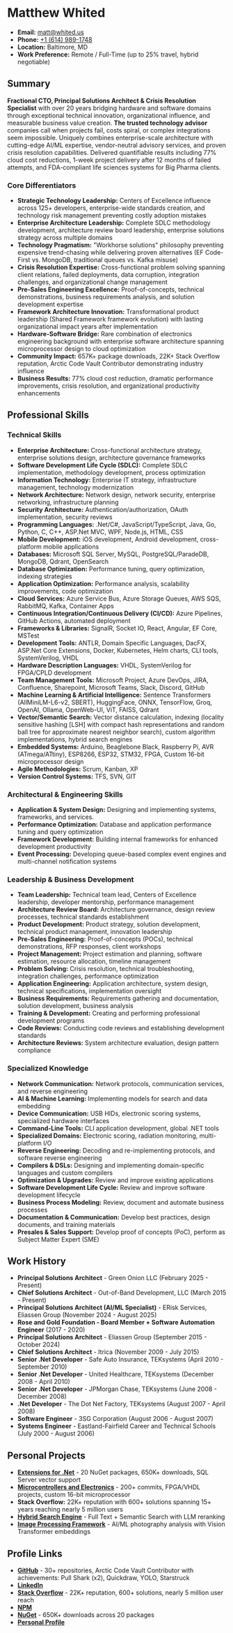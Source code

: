 # Matthew Whited

- **Email:** [matt@whited.us](mailto:matt@whited.us)
- **Phone:** [+1 (614) 989-1748](tel:+16149891748)
- **Location:** Baltimore, MD
- **Work Preference:** Remote / Full-Time (up to 25% travel, hybrid negotiable)

## Summary

**Fractional CTO, Principal Solutions Architect & Crisis Resolution Specialist** with over 20 years bridging hardware and software domains through exceptional technical innovation, organizational influence, and measurable business value creation. **The trusted technology advisor** companies call when projects fail, costs spiral, or complex integrations seem impossible. Uniquely combines enterprise-scale architecture with cutting-edge AI/ML expertise, vendor-neutral advisory services, and proven crisis resolution capabilities. Delivered quantifiable results including 77% cloud cost reductions, 1-week project delivery after 12 months of failed attempts, and FDA-compliant life sciences systems for Big Pharma clients.

### Core Differentiators
- **Strategic Technology Leadership:** Centers of Excellence influence across 125+ developers, enterprise-wide standards creation, and technology risk management preventing costly adoption mistakes
- **Enterprise Architecture Leadership:** Complete SDLC methodology development, architecture review board leadership, enterprise solutions strategy across multiple domains
- **Technology Pragmatism:** "Workhorse solutions" philosophy preventing expensive trend-chasing while delivering proven alternatives (EF Code-First vs. MongoDB, traditional queues vs. Kafka misuse)
- **Crisis Resolution Expertise:** Cross-functional problem solving spanning client relations, failed deployments, data corruption, integration challenges, and organizational change management
- **Pre-Sales Engineering Excellence:** Proof-of-concepts, technical demonstrations, business requirements analysis, and solution development expertise
- **Framework Architecture Innovation:** Transformational product leadership (Shared Framework framework evolution) with lasting organizational impact years after implementation
- **Hardware-Software Bridge:** Rare combination of electronics engineering background with enterprise software architecture spanning microprocessor design to cloud optimization
- **Community Impact:** 657K+ package downloads, 22K+ Stack Overflow reputation, Arctic Code Vault Contributor demonstrating industry influence
- **Business Results:** 77% cloud cost reduction, dramatic performance improvements, crisis resolution, and organizational productivity enhancements

## Professional Skills

### Technical Skills

- **Enterprise Architecture:** Cross-functional architecture strategy, enterprise solutions design, architecture governance frameworks
- **Software Development Life Cycle (SDLC):** Complete SDLC implementation, methodology development, process optimization
- **Information Technology:** Enterprise IT strategy, infrastructure management, technology modernization
- **Network Architecture:** Network design, network security, enterprise networking, infrastructure planning
- **Security Architecture:** Authentication/authorization, OAuth implementation, security reviews
- **Programming Languages:** .Net/C#, JavaScript/TypeScript, Java, Go, Python, C, C++, ASP.Net MVC, WPF, Node.js, HTML, CSS
- **Mobile Development:** iOS development, Android development, cross-platform mobile applications
- **Databases:** Microsoft SQL Server, MySQL, PostgreSQL/ParadeDB, MongoDB, Qdrant, OpenSearch
- **Database Optimization:** Performance tuning, query optimization, indexing strategies
- **Application Optimization:** Performance analysis, scalability improvements, code optimization
- **Cloud Services:** Azure Service Bus, Azure Storage Queues, AWS SQS, RabbitMQ, Kafka, Container Apps
- **Continuous Integration/Continuous Delivery (CI/CD):** Azure Pipelines, GitHub Actions, automated deployment
- **Frameworks & Libraries:** SignalR, Socket IO, React, Angular, EF Core, MSTest
- **Development Tools:** ANTLR, Domain Specific Languages, DacFX, ASP.Net Core Extensions, Docker, Kubernetes, Helm charts, CLI tools, SystemVerilog, VHDL
- **Hardware Description Languages:** VHDL, SystemVerilog for FPGA/CPLD development
- **Team Management Tools:** Microsoft Project, Azure DevOps, JIRA, Confluence, Sharepoint, Microsoft Teams, Slack, Discord, GitHub
- **Machine Learning & Artificial Intelligence:** Sentence Transformers (AllMiniLM-L6-v2, SBERT), HuggingFace, ONNX, TensorFlow, Groq, OpenAI, Ollama, OpenWeb-UI, ViT, FAISS, Qdrant
- **Vector/Semantic Search:** Vector distance calculation, indexing (locality sensitive hashing [LSH] with compact hash representations and random ball tree for approximate nearest neighbor search), custom algorithm implementations, hybrid search engines
- **Embedded Systems:** Arduino, Beaglebone Black, Raspberry Pi, AVR (ATmega/ATtiny), ESP8266, ESP32, STM32, FPGA, Custom 16-bit microprocessor design
- **Agile Methodologies:** Scrum, Kanban, XP
- **Version Control Systems:** TFS, SVN, GIT

### Architectural & Engineering Skills

- **Application & System Design:** Designing and implementing  systems, frameworks, and services.
- **Performance Optimization:** Database and application performance tuning and query optimization
- **Framework Development:** Building internal frameworks for enhanced development productivity
- **Event Processing:** Developing queue-based complex event engines and multi-channel notification systems

### Leadership & Business Development

- **Team Leadership:** Technical team lead, Centers of Excellence leadership, developer mentorship, performance management
- **Architecture Review Board:** Architecture governance, design review processes, technical standards establishment
- **Product Development:** Product strategy, solution development, technical product management, innovation leadership
- **Pre-Sales Engineering:** Proof-of-concepts (POCs), technical demonstrations, RFP responses, client workshops
- **Project Management:** Project estimation and planning, software estimation, resource allocation, timeline management
- **Problem Solving:** Crisis resolution, technical troubleshooting, integration challenges, performance optimization
- **Application Engineering:** Application architecture, system design, technical specifications, implementation oversight
- **Business Requirements:** Requirements gathering and documentation, solution development, business analysis
- **Training & Development:** Creating and performing professional development programs
- **Code Reviews:** Conducting code reviews and establishing development standards
- **Architecture Reviews:** System architecture evaluation, design pattern compliance

### Specialized Knowledge

- **Network Communication:** Network protocols, communication services, and reverse engineering
- **AI & Machine Learning:** Implementing models for search and data embedding
- **Device Communication:** USB HIDs, electronic scoring systems, specialized hardware interfaces
- **Command-Line Tools:** CLI application development, global .NET tools
- **Specialized Domains:** Electronic scoring, radiation monitoring, multi-platform I/O
- **Reverse Engineering:** Decoding and re-implementing protocols, and software reverse engineering
- **Compilers & DSLs:** Designing and implementing domain-specific languages and custom compilers
- **Optimization & Upgrades:** Review and improve existing applications
- **Software Development Life Cycle:** Review and improve software development lifecycle
- **Business Process Modeling:**  Review, document and automate business processes
- **Documentation & Communication:** Develop best practices, design documents, and training materials
- **Presales & Sales Support:** Develop proof of concepts (PoC), perform as Subject Matter Expert (SME)

## Work History

- **Principal Solutions Architect** - Green Onion LLC (February 2025 - Present)
- **Chief Solutions Architect** - Out-of-Band Development, LLC (March 2015 - Present)
- **Principal Solutions Architect (AI/ML Specialist)** - ERisk Services, Eliassen Group (November 2024 - August 2025)
- **Rose and Gold Foundation - Board Member + Software Automation Engineer** (2017 - 2020)
- **Principal Solutions Architect** - Eliassen Group (September 2015 - October 2024)
- **Chief Solutions Architect** - Itrica (November 2009 - July 2015)
- **Senior .Net Developer** - Safe Auto Insurance, TEKsystems (April 2010 - September 2010)
- **Senior .Net Developer** - United Healthcare, TEKsystems (December 2008 - April 2010)
- **Senior .Net Developer** - JPMorgan Chase, TEKsystems (June 2008 - December 2008)
- **.Net Developer** - The Dot Net Factory, TEKsystems (August 2007 - April 2008)
- **Software Engineer** - 3SG Corporation (August 2006 - August 2007)
- **Systems Engineer** - Eastland-Fairfield Career and Technical Schools (July 2000 - August 2006)

## Personal Projects

- **[Extensions for .Net](https://github.com/OutOfBandDevelopment/dotex)** - 20 NuGet packages, 650K+ downloads, SQL Server vector support
- **[Microcontrollers and Electronics](https://github.com/mwwhited/EmbeddedBakery)** - 200+ commits, FPGA/VHDL projects, custom 16-bit microprocessor
- **Stack Overflow:** 22K+ reputation with 600+ solutions spanning 15+ years reaching nearly 5 million users
- **[Hybrid Search Engine](https://github.com/Mwwhited-BookLearning/YearOfCode2024/tree/main/src/hybridsearch)** - Full Text + Semantic Search with LLM reranking
- **[Image Processing Framework](https://github.com/mwwhited/SecondShooter)** - AI/ML photography analysis with Vision Transformer embeddings
  
## Profile Links

- **[GitHub](https://github.com/mwwhited)** - 30+ repositories, Arctic Code Vault Contributor with achievements: Pull Shark (x2), Quickdraw, YOLO, Starstruck
- **[LinkedIn](https://www.linkedin.com/in/mwwhited/)**
- **[Stack Overflow](http://stackoverflow.com/users/89586/matthew-whited)** - 22K+ reputation, 600+ solutions, nearly 5 million user reach
- **[NPM](https://www.npmjs.com/~mwwhited)**
- **[NuGet](https://www.nuget.org/profiles/mwwhited/)** - 650K+ downloads across 20 packages
- **[Personal Profile](http://matthewwhited.com)**